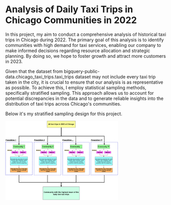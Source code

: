 # Analysis of Daily Taxi Trips in Chicago Communities in 2022

In this project, my aim to conduct a comprehensive analysis of historical taxi trips in Chicago during 2022. The primary goal of this analysis is to identify communities with high demand for taxi services, enabling our company to make informed decisions regarding resource allocation and strategic planning. By doing so, we hope to foster growth and attract more customers in 2023.

Given that the dataset from bigquery-public-data.chicago_taxi_trips.taxi_trips dataset may not include every taxi trip taken in the city, it is crucial to ensure that our analysis is as representative as possible. To achieve this, I employ statistical sampling methods, specifically stratified sampling. This approach allows us to account for potential discrepancies in the data and to generate reliable insights into the distribution of taxi trips across Chicago's communities.

Below it's my stratified sampling design for this project. <br>

<img src="design-sampling-sampling-design.png" alt="sampling design" width="70%">
